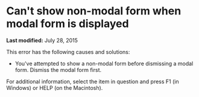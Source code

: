 
# Can't show non-modal form when modal form is displayed

 **Last modified:** July 28, 2015

This error has the following causes and solutions:




- You've attempted to show a non-modal form before dismissing a modal form. Dismiss the modal form first.
    

For additional information, select the item in question and press F1 (in Windows) or HELP (on the Macintosh).
